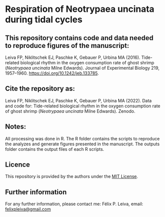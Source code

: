 # Respiration of Neotrypaea uncinata during tidal cycles

## This repository contains code and data needed to reproduce figures of the manuscript: 

Leiva FP, Niklitschek EJ, Paschke K, Gebauer P, Urbina MA (2016). Tide-related biological rhythm in the oxygen consumption rate of ghost shrimp (<i>Neotrypaea uncinata</i> Milne Edwards). Journal of Experimental Biology 219, 1957–1960. https://doi.org/10.1242/jeb.133785.

## Cite the repository as:

Leiva FP, Niklitschek EJ, Paschke K, Gebauer P, Urbina MA (2022). Data and code for: Tide-related biological rhythm in the oxygen consumption rate of ghost shrimp (<i>Neotrypaea uncinata</i> Milne Edwards). Zenodo.
 
## Notes:
All processing was done in R. The R folder contains the scripts to reproduce the analyzes and generate figures presented in the manuscript. The outputs folder contains the output files of each R scripts.   

## Licence
This repository is provided by the authors under the [MIT License](https://opensource.org/licenses/MIT).

## Further information
For any further information, please contact me: Félix P. Leiva, email: felixpleiva@gmail.com
